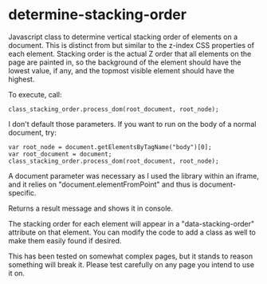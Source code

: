 # determine-stacking-order
Javascript class to determine vertical stacking order of elements on a document.  This is distinct from but similar to the z-index CSS properties of each element.  Stacking order is the actual Z order that all elements on the page are painted in, so the background of the <body> element should have the lowest value, if any, and the topmost visible element should have the highest.

To execute, call:

    class_stacking_order.process_dom(root_document, root_node);

I don't default those parameters.  If you want to run on the body of a normal document, try:

    var root_node = document.getElementsByTagName("body")[0];
    var root_document = document;
    class_stacking_order.process_dom(root_document, root_node);

A document parameter was necessary as I used the library within an iframe, and it relies on "document.elementFromPoint" and thus is document-specific.

Returns a result message and shows it in console.

The stacking order for each element will appear in a "data-stacking-order" attribute on that element.  You can modify the code to add a class as well to make them easily found if desired.

This has been tested on somewhat complex pages, but it stands to reason something will break it.  Please test carefully on any page you intend to use it on.
